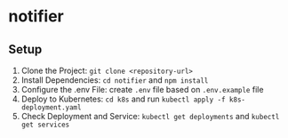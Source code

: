 # notifier

## Setup

1. Clone the Project: `git clone <repository-url>`
2. Install Dependencies: `cd notifier` and `npm install`
3. Configure the .env File: create `.env` file based on `.env.example` file
4. Deploy to Kubernetes: `cd k8s` and run `kubectl apply -f k8s-deployment.yaml`
5. Check Deployment and Service: `kubectl get deployments` and `kubectl get services`
